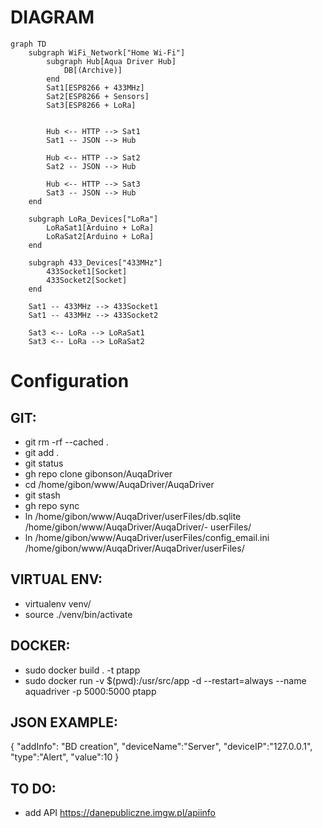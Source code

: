 # DIAGRAM

```mermaid
graph TD
    subgraph WiFi_Network["Home Wi-Fi"]
        subgraph Hub[Aqua Driver Hub]
            DB[(Archive)]
        end
        Sat1[ESP8266 + 433MHz]
        Sat2[ESP8266 + Sensors]
        Sat3[ESP8266 + LoRa]


        Hub <-- HTTP --> Sat1
        Sat1 -- JSON --> Hub

        Hub <-- HTTP --> Sat2
        Sat2 -- JSON --> Hub

        Hub <-- HTTP --> Sat3
        Sat3 -- JSON --> Hub
    end

    subgraph LoRa_Devices["LoRa"]
        LoRaSat1[Arduino + LoRa]
        LoRaSat2[Arduino + LoRa]
    end

    subgraph 433_Devices["433MHz"]
        433Socket1[Socket]
        433Socket2[Socket]
    end

    Sat1 -- 433MHz --> 433Socket1
    Sat1 -- 433MHz --> 433Socket2

    Sat3 <-- LoRa --> LoRaSat1
    Sat3 <-- LoRa --> LoRaSat2
```

# Configuration

## GIT:
- git rm -rf --cached .
- git add .
- git status
- gh repo clone gibonson/AuqaDriver
- cd /home/gibon/www/AuqaDriver/AuqaDriver
- git stash
- gh repo sync
- ln /home/gibon/www/AuqaDriver/userFiles/db.sqlite /home/gibon/www/AuqaDriver/AuqaDriver/- userFiles/
- ln /home/gibon/www/AuqaDriver/userFiles/config_email.ini /home/gibon/www/AuqaDriver/AuqaDriver/userFiles/

## VIRTUAL ENV:
- virtualenv venv/
- source ./venv/bin/activate

## DOCKER:
- sudo docker build . -t ptapp
- sudo docker run -v $(pwd):/usr/src/app -d --restart=always --name aquadriver -p 5000:5000 ptapp 

## JSON EXAMPLE:

{
"addInfo": "BD creation",
"deviceName":"Server",
"deviceIP":"127.0.0.1",
"type":"Alert",
"value":10
}

## TO DO:
 - add API https://danepubliczne.imgw.pl/apiinfo
